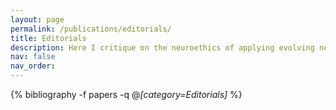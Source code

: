 ```yaml
---
layout: page
permalink: /publications/editorials/
title: Editorials
description: Here I critique on the neuroethics of applying evolving neurotechnology in research and the clinical setting with a focus on their theoretical impact on personal identity, moral thoughts, consciousness, autonomy, etc.    
nav: false
nav_order:
---
```

<!-- _pages/editorials.md -->
<div class="publications">

{% bibliography -f papers -q @*[category=Editorials]* %}

</div>
